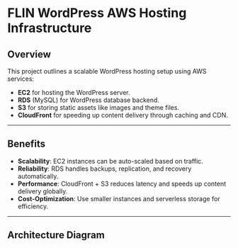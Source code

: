 # FLIN WordPress AWS Hosting Infrastructure

## Overview
This project outlines a scalable WordPress hosting setup using AWS services:
- **EC2** for hosting the WordPress server.
- **RDS** (MySQL) for WordPress database backend.
- **S3** for storing static assets like images and theme files.
- **CloudFront** for speeding up content delivery through caching and CDN.

---

## Benefits
- **Scalability**: EC2 instances can be auto-scaled based on traffic.
- **Reliability**: RDS handles backups, replication, and recovery automatically.
- **Performance**: CloudFront + S3 reduces latency and speeds up content delivery globally.
- **Cost-Optimization**: Use smaller instances and serverless storage for efficiency.

---

## Architecture Diagram
